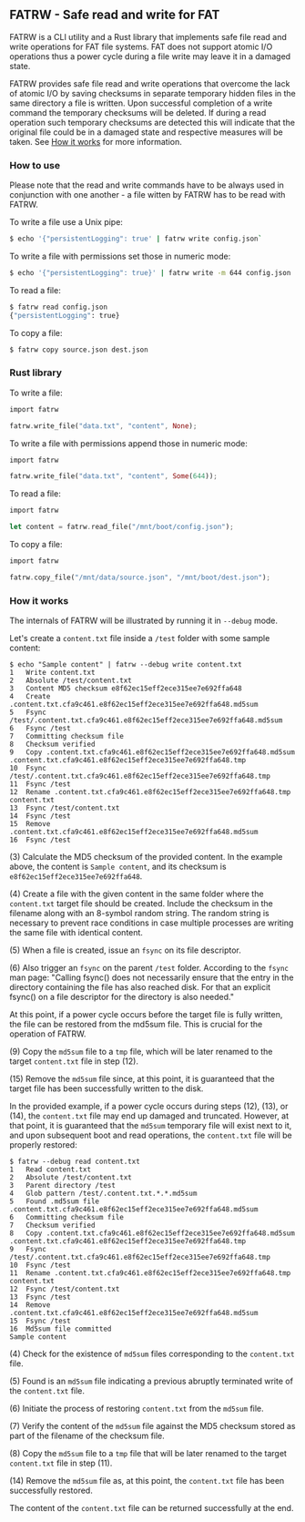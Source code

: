 ## FATRW - Safe read and write for FAT

FATRW is a CLI utility and a Rust library that implements safe file read and write operations for FAT file systems. FAT does not support atomic I/O operations thus a power cycle during a file write may leave it in a damaged state.

FATRW provides safe file read and write operations that overcome the lack of atomic I/O by saving checksums in separate temporary hidden files in the same directory a file is written. Upon successful completion of a write command the temporary checksums will be deleted. If during a read operation such temporary checksums are detected this will indicate that the original file could be in a damaged state and respective measures will be taken. See [How it works](#how-it-works) for more information.

### How to use

Please note that the read and write commands have to be always used in conjunction with one another - a file witten by FATRW has to be read with FATRW.

To write a file use a Unix pipe:

```sh
$ echo '{"persistentLogging": true' | fatrw write config.json`
```

To write a file with permissions set those in numeric mode:

```sh
$ echo '{"persistentLogging": true}' | fatrw write -m 644 config.json
```

To read a file:

```sh
$ fatrw read config.json
{"persistentLogging": true}
```

To copy a file:

```sh
$ fatrw copy source.json dest.json
```

### Rust library

To write a file:

```rust
import fatrw

fatrw.write_file("data.txt", "content", None);
```

To write a file with permissions append those in numeric mode:

```rust
import fatrw

fatrw.write_file("data.txt", "content", Some(644));
```

To read a file:

```rust
import fatrw

let content = fatrw.read_file("/mnt/boot/config.json");
```

To copy a file:

```rust
import fatrw

fatrw.copy_file("/mnt/data/source.json", "/mnt/boot/dest.json");
```

### How it works

The internals of FATRW will be illustrated by running it in `--debug` mode.

Let's create a `content.txt` file inside a `/test` folder with some sample content:

```text
$ echo "Sample content" | fatrw --debug write content.txt
1   Write content.txt
2   Absolute /test/content.txt
3   Content MD5 checksum e8f62ec15eff2ece315ee7e692ffa648
4   Create .content.txt.cfa9c461.e8f62ec15eff2ece315ee7e692ffa648.md5sum
5   Fsync /test/.content.txt.cfa9c461.e8f62ec15eff2ece315ee7e692ffa648.md5sum
6   Fsync /test
7   Committing checksum file
8   Checksum verified
9   Copy .content.txt.cfa9c461.e8f62ec15eff2ece315ee7e692ffa648.md5sum .content.txt.cfa9c461.e8f62ec15eff2ece315ee7e692ffa648.tmp
10  Fsync /test/.content.txt.cfa9c461.e8f62ec15eff2ece315ee7e692ffa648.tmp
11  Fsync /test
12  Rename .content.txt.cfa9c461.e8f62ec15eff2ece315ee7e692ffa648.tmp content.txt
13  Fsync /test/content.txt
14  Fsync /test
15  Remove .content.txt.cfa9c461.e8f62ec15eff2ece315ee7e692ffa648.md5sum
16  Fsync /test
```

(3) Calculate the MD5 checksum of the provided content. In the example above, the content is `Sample content`, and its checksum is `e8f62ec15eff2ece315ee7e692ffa648`.

(4) Create a file with the given content in the same folder where the `content.txt` target file should be created. Include the checksum in the filename along with an 8-symbol random string. The random string is necessary to prevent race conditions in case multiple processes are writing the same file with identical content.

(5) When a file is created, issue an `fsync` on its file descriptor.

(6) Also trigger an `fsync` on the parent `/test` folder. According to the `fsync` man page: "Calling fsync() does not necessarily ensure that the entry in the directory containing the file has also reached disk. For that an explicit fsync() on a file descriptor for the directory is also needed."

At this point, if a power cycle occurs before the target file is fully written, the file can be restored from the md5sum file. This is crucial for the operation of FATRW.

(9) Copy the `md5sum` file to a `tmp` file, which will be later renamed to the target `content.txt` file in step (12).

(15) Remove the `md5sum` file since, at this point, it is guaranteed that the target file has been successfully written to the disk.

In the provided example, if a power cycle occurs during steps (12), (13), or (14), the `content.txt` file may end up damaged and truncated. However, at that point, it is guaranteed that the `md5sum` temporary file will exist next to it, and upon subsequent boot and read operations, the `content.txt` file will be properly restored:

```text
$ fatrw --debug read content.txt
1   Read content.txt
2   Absolute /test/content.txt
3   Parent directory /test
4   Glob pattern /test/.content.txt.*.*.md5sum
5   Found .md5sum file .content.txt.cfa9c461.e8f62ec15eff2ece315ee7e692ffa648.md5sum
6   Committing checksum file
7   Checksum verified
8   Copy .content.txt.cfa9c461.e8f62ec15eff2ece315ee7e692ffa648.md5sum .content.txt.cfa9c461.e8f62ec15eff2ece315ee7e692ffa648.tmp
9   Fsync /test/.content.txt.cfa9c461.e8f62ec15eff2ece315ee7e692ffa648.tmp
10  Fsync /test
11  Rename .content.txt.cfa9c461.e8f62ec15eff2ece315ee7e692ffa648.tmp content.txt
12  Fsync /test/content.txt
13  Fsync /test
14  Remove .content.txt.cfa9c461.e8f62ec15eff2ece315ee7e692ffa648.md5sum
15  Fsync /test
16  Md5sum file committed
Sample content
```

(4) Check for the existence of `md5sum` files corresponding to the `content.txt` file.

(5) Found is an `md5sum` file indicating a previous abruptly terminated write of the `content.txt` file.

(6) Initiate the process of restoring `content.txt` from the `md5sum` file.

(7) Verify the content of the `md5sum` file against the MD5 checksum stored as part of the filename of the checksum file.

(8) Copy the `md5sum` file to a `tmp` file that will be later renamed to the target `content.txt` file in step (11).

(14) Remove the `md5sum` file as, at this point, the `content.txt` file has been successfully restored.

The content of the `content.txt` file can be returned successfully at the end.
